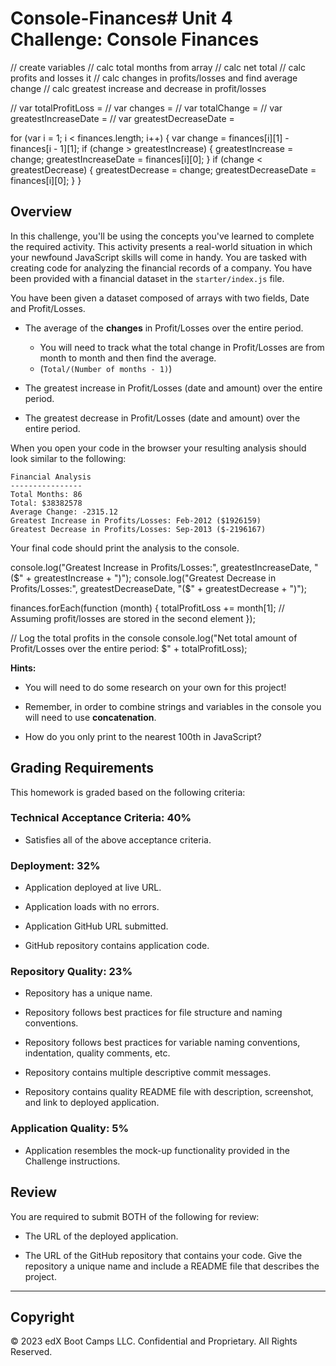 # Console-Finances# Unit 4 Challenge: Console Finances
// create variables 
// calc total months from array
// calc net total 
// calc profits and losses it 
// calc changes in profits/losses and find average change
// calc greatest increase and decrease in profit/losses 

// var totalProfitLoss = 
// var changes = 
// var totalChange = 
// var greatestIncreaseDate = 
// var greatestDecreaseDate =
 



for (var i = 1; i < finances.length; i++) {
  var change = finances[i][1] - finances[i - 1][1];
  if (change > greatestIncrease) {
    greatestIncrease = change;
    greatestIncreaseDate = finances[i][0];
  }
  if (change < greatestDecrease) {
    greatestDecrease = change;
    greatestDecreaseDate = finances[i][0];
  }
}


## Overview

In this challenge, you'll be using the concepts you've learned to complete the required activity. This activity presents a real-world situation in which your newfound JavaScript skills will come in handy. You are tasked with creating code for analyzing the financial records of a company. You have been provided with a financial dataset in the `starter/index.js` file.

<!-- ## Instructions

1. Create a new GitHub repo called `Console-Finances`. Then, clone it to your computer.

2. Copy the starter files in your local git repository. -->

You have been given a dataset composed of arrays with two fields, Date and Profit/Losses.

<!-- Your task is to write JavaScript code that analyzes the records to calculate each of the following: -->

<!-- * The total number of months included in the dataset. -->

<!-- * The net total amount of Profit/Losses over the entire period. -->

* The average of the **changes** in Profit/Losses over the entire period.
  * You will need to track what the total change in Profit/Losses are from month to month and then find the average.
  * (`Total/(Number of months - 1)`)

* The greatest increase in Profit/Losses (date and amount) over the entire period.

* The greatest decrease in Profit/Losses (date and amount) over the entire period.

When you open your code in the browser your resulting analysis should look similar to the following:

  ```text
  Financial Analysis 
  ----------------
  Total Months: 86
  Total: $38382578
  Average Change: -2315.12
  Greatest Increase in Profits/Losses: Feb-2012 ($1926159)
  Greatest Decrease in Profits/Losses: Sep-2013 ($-2196167)
  ```

Your final code should print the analysis to the console.

console.log("Greatest Increase in Profits/Losses:", greatestIncreaseDate, "($" + greatestIncrease + ")");
console.log("Greatest Decrease in Profits/Losses:", greatestDecreaseDate, "($" + greatestDecrease + ")");


finances.forEach(function (month) {
  totalProfitLoss += month[1]; // Assuming profit/losses are stored in the second element
});

// Log the total profits in the console
console.log("Net total amount of Profit/Losses over the entire period: $" + totalProfitLoss);


**Hints:**

* You will need to do some research on your own for this project!

* Remember, in order to combine strings and variables in the console you will need to use **concatenation**.

* How do you only print to the nearest 100th in JavaScript?

## Grading Requirements

This homework is graded based on the following criteria:

### Technical Acceptance Criteria: 40%

* Satisfies all of the above acceptance criteria.

### Deployment: 32%

* Application deployed at live URL.

* Application loads with no errors.

* Application GitHub URL submitted.

* GitHub repository contains application code.

### Repository Quality: 23%

* Repository has a unique name.

* Repository follows best practices for file structure and naming conventions.

* Repository follows best practices for variable naming conventions, indentation, quality comments, etc.

* Repository contains multiple descriptive commit messages.

* Repository contains quality README file with description, screenshot, and link to deployed application.

### Application Quality: 5%

* Application resembles the mock-up functionality provided in the Challenge instructions.

## Review

You are required to submit BOTH of the following for review:

* The URL of the deployed application.

* The URL of the GitHub repository that contains your code. Give the repository a unique name and include a README file that describes the project.

---

## Copyright

© 2023 edX Boot Camps LLC. Confidential and Proprietary. All Rights Reserved.
